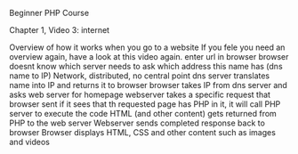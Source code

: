 Beginner PHP Course

Chapter 1, Video 3: internet


Overview of how it works when you go to a website
If you fele you need an overview again, have a look at this video again.
enter url in browser
browser doesnt know which server
needs to ask which address this name has (dns name to IP)
Network, distributed, no central point
dns server translates name into IP and returns it to browser
browser takes IP from dns server and asks web server for homepage
webserver takes a specific request that browser sent
if it sees that th requested page has PHP in it, it will call PHP server to execute the code
HTML (and other content) gets returned from PHP to the web server
Webserver sends completed response back to browser
Browser displays HTML, CSS and other content such as images and videos
